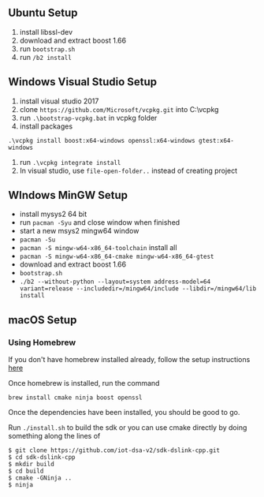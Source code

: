 ## Ubuntu Setup

1. install libssl-dev
1. download and extract boost 1.66
1. run `bootstrap.sh`
1. run `/b2 install`

## Windows Visual Studio Setup

1. install visual studio 2017
1. clone `https://github.com/Microsoft/vcpkg.git`
 into C:\vcpkg
1. run `.\bootstrap-vcpkg.bat` in vcpkg folder
1. install packages
```
.\vcpkg install boost:x64-windows openssl:x64-windows gtest:x64-windows
```
1. run `.\vcpkg integrate install`
1. In visual studio, use `file-open-folder..` instead of creating project 

## WIndows MinGW Setup

* install mysys2 64 bit
* run `pacman -Syu` and close window when finished
* start a new msys2 mingw64 window
* `pacman -Su`
* `pacman -S mingw-w64-x86_64-toolchain` install all
* `pacman -S mingw-w64-x86_64-cmake mingw-w64-x86_64-gtest`
* download and extract boost 1.66
* `bootstrap.sh`
* `./b2 --without-python --layout=system address-model=64 variant=release --includedir=/mingw64/include --libdir=/mingw64/lib install`

## macOS Setup

### Using Homebrew

If you don't have homebrew installed already, follow the setup instructions [here](https://brew.sh/)

Once homebrew is installed, run the command

```brew install cmake ninja boost openssl```

Once the dependencies have been installed, you should be good to go. 

Run ```./install.sh``` to build the sdk or you can use cmake directly by doing something along the lines of

```
$ git clone https://github.com/iot-dsa-v2/sdk-dslink-cpp.git
$ cd sdk-dslink-cpp
$ mkdir build
$ cd build
$ cmake -GNinja ..
$ ninja
```
